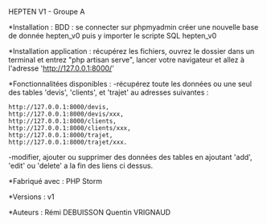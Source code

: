  HEPTEN V1 - Groupe A

*Installation :
BDD : se connecter sur phpmyadmin 
créer une nouvelle base de donnée hepten_v0 puis y importer le scripte SQL hepten_v0

*Installation application : 
récupérez les fichiers, ouvrez le dossier dans un terminal et entrez "php artisan serve",
lancer votre navigateur et allez à l'adresse 'http://127.0.0.1:8000/' 

*Fonctionnalitées disponibles :
-récupérez toute les données ou une seul des tables 'devis', 'clients', et 'trajet' au adresses suivantes :
    
    http://127.0.0.1:8000/devis, 
    http://127.0.0.1:8000/devis/xxx, 
    http://127.0.0.1:8000/clients, 
    http://127.0.0.1:8000/clients/xxx, 
    http://127.0.0.1:8000/trajet, 
    http://127.0.0.1:8000/trajet/xxx.
    
-modifier, ajouter ou supprimer des données des tables en ajoutant 'add', 'edit' ou 'delete' a la fin des liens ci dessus.

*Fabriqué avec :
PHP Storm

*Versions :
v1

*Auteurs :
Rémi DEBUISSON
Quentin VRIGNAUD
